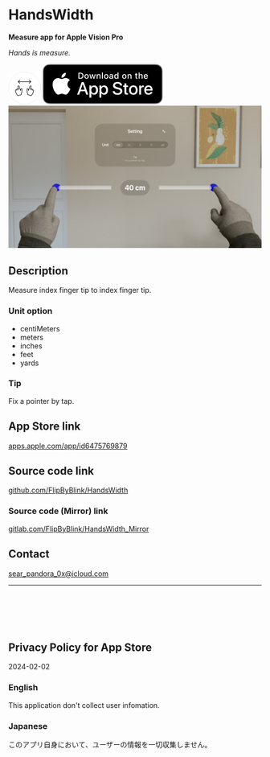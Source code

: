 HandsWidth
===========
__Measure app for Apple Vision Pro__

_Hands is measure._

<img src="HandsWidth/Supporting files/README assets/icon.png" width="64">

<a href="https://apps.apple.com/app/id6475769879" target="blank">
    <img src="HandsWidth/Supporting files/README assets/appstore_badge.svg">
</a>

<img src="HandsWidth/Supporting files/README assets/screenshot1200w.png" width="600">


Description
------------
Measure index finger tip to index finger tip.

### Unit option
- centiMeters
- meters
- inches
- feet
- yards

### Tip
Fix a pointer by tap.


App Store link
---------------
[apps.apple.com/app/id6475769879](https://apps.apple.com/app/id6475769879)


Source code link
-----------------
[github.com/FlipByBlink/HandsWidth](https://github.com/FlipByBlink/HandsWidth)

### Source code (Mirror) link
[gitlab.com/FlipByBlink/HandsWidth_Mirror](https://gitlab.com/FlipByBlink/HandsWidth_Mirror)


Contact
--------
sear_pandora_0x@icloud.com


* * *

<br>
<br>
<br>
<br>


Privacy Policy for App Store
----------------------------
2024-02-02

### English
This application don't collect user infomation.

### Japanese
このアプリ自身において、ユーザーの情報を一切収集しません。


<br>
<br>
<br>
<br>


<!-- URL "Support page for App Store" -->
<!-- https://flipbyblink.github.io/HandsWidth/ -->
<!-- URL "Privacy Policy for App Store" -->
<!-- https://flipbyblink.github.io/HandsWidth/#privacy-policy-for-app-store -->
